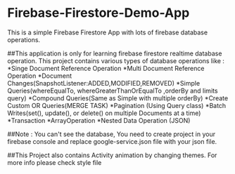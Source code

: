 # Firebase-Firestore-Demo-App
This is a simple Firebase Firestore App with lots of firebase database operations.

##This application is only for learning firebase firestore realtime database operation. This project contains various types of database operations like :
*Singe Document Reference Operation
*Multi Document Reference Operation
*Document Changes(SnapshotListener:ADDED,MODIFIED,REMOVED)
*Simple Queries(whereEqualTo, whereGreaterThanOrEqualTo ,orderBy and limits query)
*Compound Queries(Same as Simple with multiple orderBy)
*Create Custom OR Queries(MERGE TASK)
*Pagination (Using Query class)
*Batch Writes(set(), update(), or delete() on multiple Documents at a time)
*Transaction
*ArrayOperation
*Nested Data Operation (JSON)

##Note : You can't see the database, You need to create project in your firebase console and replace google-service.json file with your json file.

##This Project also contains Activity animation by changing themes. For more info please check style file